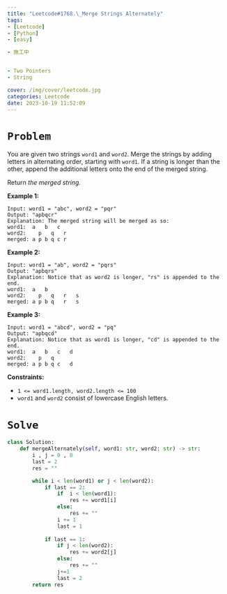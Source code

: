 ```yaml
---
title: "Leetcode#1768.\_Merge Strings Alternately"
tags:
- [Leetcode]
- [Python]
- [easy]

- 施工中


- Two Pointers
- String

cover: /img/cover/leetcode.jpg
categories: Leetcode
date: 2023-10-19 11:52:09
---
```


# `Problem`

You are given two strings `word1` and `word2`. Merge the strings by adding letters in alternating order, starting with `word1`. If a string is longer than the other, append the additional letters onto the end of the merged string.

Return *the merged string.*

**Example 1:**

```
Input: word1 = "abc", word2 = "pqr"
Output: "apbqcr"
Explanation: The merged string will be merged as so:
word1:  a   b   c
word2:    p   q   r
merged: a p b q c r

```

**Example 2:**

```
Input: word1 = "ab", word2 = "pqrs"
Output: "apbqrs"
Explanation: Notice that as word2 is longer, "rs" is appended to the end.
word1:  a   b
word2:    p   q   r   s
merged: a p b q   r   s

```

**Example 3:**

```
Input: word1 = "abcd", word2 = "pq"
Output: "apbqcd"
Explanation: Notice that as word1 is longer, "cd" is appended to the end.
word1:  a   b   c   d
word2:    p   q
merged: a p b q c   d

```

**Constraints:**

- `1 <= word1.length, word2.length <= 100`
- `word1` and `word2` consist of lowercase English letters.

# `Solve`

```python
class Solution:
    def mergeAlternately(self, word1: str, word2: str) -> str:
        i , j = 0 , 0
        last = 2
        res = ""

        while i < len(word1) or j < len(word2):
            if last == 2:
                if  i < len(word1):
                    res += word1[i]
                else:
                    res += ""
                i += 1
                last = 1
            
            if last == 1:
                if j < len(word2):
                    res += word2[j]
                else:
                    res += ""
                j+=1
                last = 2
        return res
```
